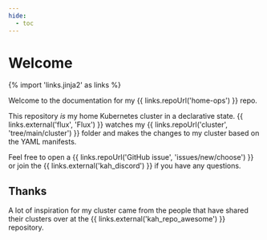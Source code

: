 ```yaml
---
hide:
  - toc
---
```

# Welcome

{% import 'links.jinja2' as links %}

Welcome to the documentation for my {{ links.repoUrl('home-ops') }} repo.

This repository _is_ my home Kubernetes cluster in a declarative state. {{ links.external('flux', 'Flux') }} watches my {{ links.repoUrl('cluster', 'tree/main/cluster') }} folder and makes the changes to my cluster based on the YAML manifests.

Feel free to open a {{ links.repoUrl('GitHub issue', 'issues/new/choose') }} or join the {{ links.external('kah_discord') }} if you have any questions.

## Thanks

A lot of inspiration for my cluster came from the people that have shared their clusters over at the {{ links.external('kah_repo_awesome') }} repository.
